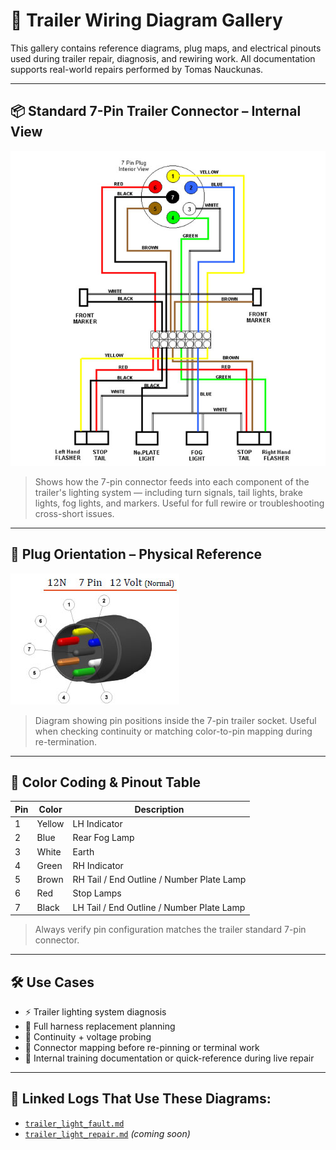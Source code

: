 # 🚛 Trailer Wiring Diagram Gallery  
This gallery contains reference diagrams, plug maps, and electrical pinouts used during trailer repair, diagnosis, and rewiring work. All documentation supports real-world repairs performed by Tomas Nauckunas.

---

## 📦 Standard 7-Pin Trailer Connector – Internal View  

![7-Pin Connector Wiring Layout](https://github.com/tnauckunas/multi-domain_field_repair_logs/blob/main/assets/trailer-wiring/Trailer%20Wiring%20Diagram.jpg?raw=true)
> Shows how the 7-pin connector feeds into each component of the trailer's lighting system — including turn signals, tail lights, brake lights, fog lights, and markers. Useful for full rewire or troubleshooting cross-short issues.

---

## 🔌 Plug Orientation – Physical Reference  

![7 Pin Plug Physical Layout](https://github.com/tnauckunas/multi-domain_field_repair_logs/blob/main/assets/trailer-wiring/7%20pin%20trailer%20connector.jpg?raw=true)
> Diagram showing pin positions inside the 7-pin trailer socket. Useful when checking continuity or matching color-to-pin mapping during re-termination.

---

## 🧾 Color Coding & Pinout Table  

| Pin | Color   | Description                                      |
|-----|---------|--------------------------------------------------|
| 1   | Yellow  | LH Indicator                                     |
| 2   | Blue    | Rear Fog Lamp                                    |
| 3   | White   | Earth                                            |
| 4   | Green   | RH Indicator                                     |
| 5   | Brown   | RH Tail / End Outline / Number Plate Lamp        |
| 6   | Red     | Stop Lamps                                       |
| 7   | Black   | LH Tail / End Outline / Number Plate Lamp        |

> Always verify pin configuration matches the trailer standard 7-pin connector.

---

## 🛠️ Use Cases

- ⚡ Trailer lighting system diagnosis  
- 🔧 Full harness replacement planning  
- 🧪 Continuity + voltage probing  
- 📐 Connector mapping before re-pinning or terminal work  
- 🧰 Internal training documentation or quick-reference during live repair

---

## 📎 Linked Logs That Use These Diagrams:

- [`trailer_light_fault.md`](./trailer_light_fault.md)  
- [`trailer_light_repair.md`](./trailer_light_repair.md) *(coming soon)*  
